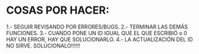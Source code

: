 # COSAS POR HACER:
1.- SEGUIR REVISANDO POR ERRORES/BUGS.
2.- TERMINAR LAS DEMÁS FUNCIONES.
3.- CUANDO PONE UN ID IGUAL QUE EL QUE ESCRIBIÓ o 0 HAY UN ERROR, HAY QUE SOLUCIONARLO.
4.- LA ACTUALIZACIÓN DEL ID NO SIRVE. SOLUCIONALO!!!!!!